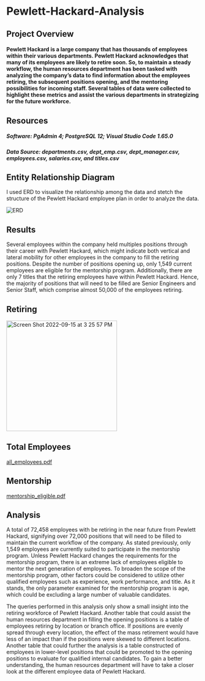 # Pewlett-Hackard-Analysis

## Project Overview ##
#### Pewlett Hackard is a large company that has thousands of employees within their various departments. Pewlett Hackard acknowledges that many of its employees are likely to retire soon. So, to maintain a steady workflow, the human resources department has been tasked with analyzing the company’s data to find information about the employees retiring, the subsequent positions opening, and the mentoring possibilities for incoming staff. Several tables of data were collected to highlight these metrics and assist the various departments in strategizing for the future workforce.

## Resources ##
##### Software: PgAdmin 4; PostgreSQL 12; Visual Studio Code 1.65.0
##### Data Source: departments.csv, dept_emp.csv, dept_manager.csv, employees.csv, salaries.csv, and titles.csv

## Entity Relationship Diagram
I used ERD to visualize the relationship among the data and stetch the structure of the Pewlett Hackard employee plan in order to analyze the data.

![ERD](https://user-images.githubusercontent.com/62758795/190259358-2f7b3330-e66b-4657-8c62-0a08084ebeff.png)

## Results
Several employees within the company held multiples positions through their career with Pewlett Hackard, which might indicate both vertical and lateral mobility for other employees in the company to fill the retiring positions.
Despite the number of positions opening up, only 1,549 current employees are eligible for the mentorship program. 
Additionally, there are only 7 titles that the retiring employees have within Pewlett Hackard. 
Hence, the majority of positions that will need to be filled are Senior Engineers and Senior Staff, which comprise almost 50,000 of the employees retiring.

## Retiring 
<img width="289" alt="Screen Shot 2022-09-15 at 3 25 57 PM" src="https://user-images.githubusercontent.com/62758795/190492059-dd649ff5-ec41-402c-961b-4d2a387d9c18.png">

## Total Employees

[all_employees.pdf](https://github.com/ea428815/Pewlett-Hackard-Analysis/files/9569836/all_employees.pdf)

## Mentorship 
[mentorship_eligible.pdf](https://github.com/ea428815/Pewlett-Hackard-Analysis/files/9569847/mentorship_eligible.pdf)

## Analysis
A total of 72,458 employees with be retiring in the near future from Pewlett Hackard, signifying over 72,000 positions that will need to be filled to maintain the current workflow of the company. As stated previously, only 1,549 employees are currently suited to participate in the mentorship program. Unless Pewlett Hackard changes the requirements for the mentorship program, there is an extreme lack of employees eligible to mentor the next generation of employees. To broaden the scope of the mentorship program, other factors could be considered to utilize other qualified employees such as experience, work performance, and title. As it stands, the only parameter examined for the mentorship program is age, which could be excluding a large number of valuable candidates.

The queries performed in this analysis only show a small insight into the retiring workforce of Pewlett Hackard. Another table that could assist the human resources department in filling the opening positions is a table of employees retiring by location or branch office. If positions are evenly spread through every location, the effect of the mass retirement would have less of an impact than if the positions were skewed to different locations. Another table that could further the analysis is a table constructed of employees in lower-level positions that could be promoted to the opening positions to evaluate for qualified internal candidates. To gain a better understanding, the human resources department will have to take a closer look at the different employee data of Pewlett Hackard.
